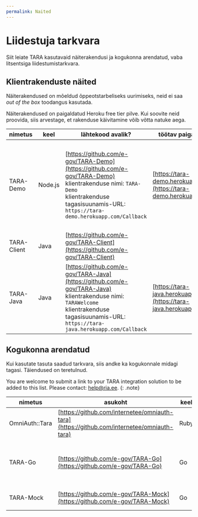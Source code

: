 ```yaml
---
permalink: Naited
---
```


# Liidestuja tarkvara

Siit leiate TARA kasutavaid näiterakendusi ja kogukonna arendatud, vaba litsentsiga liidestumistarkvara.

## Klientrakenduste näited

Näiterakendused on mõeldud õppeotstarbeliseks uurimiseks, neid ei saa _out of the box_ toodangus kasutada. 

Näiterakendused on paigaldatud Heroku free tier pilve. Kui soovite neid proovida, siis arvestage, et rakenduse käivitamine võib võtta natuke aega.

| nimetus    | keel    | lähtekood avalik?   | töötav paigaldus? | kommentaarid |
|------------|---------|---------------------|-------------------|--------------|
| TARA-Demo  | Node.js | [https://github.com/e-gov/TARA-Demo](https://github.com/e-gov/TARA-Demo)<br>klientrakenduse nimi: `TARA-Demo`<br>klientrakenduse tagasisuunamis-URL: `https://tara-demo.herokuapp.com/Callback` | [https://tara-demo.herokuapp.com](https://tara-demo.herokuapp.com) | Demo rakenduses kasutatav avaliku sektori näidisklient.<br>Autentimiseks kasutatavad ID-kaart, Mobiil-ID, Smart-ID ja eIDAS autentimine |
| TARA-Client | Java | [https://github.com/e-gov/TARA-Client](https://github.com/e-gov/TARA-Client) |                                                                    |
| TARA-Java  | Java | [https://github.com/e-gov/TARA-Java](https://github.com/e-gov/TARA-Java)<br>klientrakenduse nimi: `TARAWelcome`<br>klientrakenduse tagasisuunamis-URL: `https://tara-java.herokuapp.com/Callback` | [https://tara-java.herokuapp.com](https://tara-java.herokuapp.com) | Demo rakenduses kasutatav erasektori näidisklient.<br>Autentimiseks kasutatavad eIDAS autentimine                                       |

## Kogukonna arendatud

Kui kasutate tasuta saadud tarkvara, siis andke ka kogukonnale midagi tagasi. Täiendused on teretulnud.

You are welcome to submit a link to your TARA integration solution to be added to this list. Please contact: [help@ria.ee](mailto:help@ria.ee).
{: .note}

| nimetus        | asukoht | keel | väljatöötaja |
|----------------|---------|------|--------------|
| OmniAuth::Tara | [https://github.com/internetee/omniauth-tara](https://github.com/internetee/omniauth-tara) | Ruby | Estonian Internet Foundation                       |
| TARA-Go        | [https://github.com/e-gov/TARA-Go](https://github.com/e-gov/TARA-Go)                       | Go   | AS Cybernetica Riigi Infosüsteemi Ameti tellimusel |
| TARA-Mock      | [https://github.com/e-gov/TARA-Mock](https://github.com/e-gov/TARA-Mock)                   | Go   | Riigi Infosüsteemi Amet                            |
